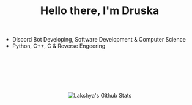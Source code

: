 
<p>
  <h1 align="center"><b>Hello there, I'm Druska</b></h1>
</p>

<br>



- Discord Bot Developing, Software Development & Computer Science
- Python, C++, C & Reverse Engeering 


<br>
<br>
<br>
<br>
<br>

<p align='center'>
  <img align="center" src="https://github-readme-stats.vercel.app/api?username=zqpxe&show_icons=true&title_color=fff&icon_color=79ff97&text_color=efefef&bg_color=24292e" alt="Lakshya's Github Stats">
</p>

<br>


